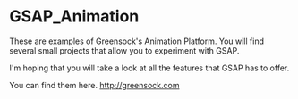 # GSAP_Animation
These are examples of Greensock's Animation Platform. You will find several small projects that allow you to experiment with GSAP.

I'm hoping that you will take a look at all the features that GSAP has to offer. 

You can find them here. http://greensock.com
